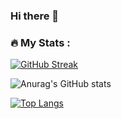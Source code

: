 ### Hi there 👋

<!--
**danishprasla/danishprasla** is a ✨ _special_ ✨ repository because its `README.md` (this file) appears on your GitHub profile.

Here are some ideas to get you started:

- 🔭 I’m currently working on ...
- 🌱 I’m currently learning ...
- 👯 I’m looking to collaborate on ...
- 🤔 I’m looking for help with ...
- 💬 Ask me about ...
- 📫 How to reach me: ...
- 😄 Pronouns: ...
- ⚡ Fun fact: ...
-->


### :fire: My Stats :

[![GitHub Streak](http://github-readme-streak-stats.herokuapp.com?user=danishprasla&theme=radical)](https://git.io/streak-stats)


![Anurag's GitHub stats](https://github-readme-stats.vercel.app/api?username=danishprasla&show_icons=true&theme=radical)

[![Top Langs](https://github-readme-stats.vercel.app/api/top-langs/?username=anuraghazra&layout=donut&theme=radical)](https://github.com/anuraghazra/github-readme-stats)
